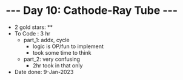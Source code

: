 # --- Day 10: Cathode-Ray Tube ---

- 2 gold stars: **
- To Code : 3 hr
  - part_1: addx, cycle
    - logic is OP/fun to implement
    - took some time to think
  - part_2: very confusing
    - 2hr took in that only
- Date done: 9-Jan-2023
